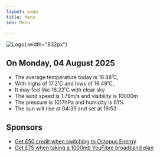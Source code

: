 ```yaml
---
layout: page
title: Menu
seo: Menu

---
```


![Logo](/images/logo.jpg){:width="832px"}

<!-- weather_marker starts -->
## On Monday, 04 August 2025

- The average temperature today is 16.88˚C,
- With highs of 17.2˚C and lows of 16.49˚C,
- It may feel like 16.22˚C with clear sky
- The wind speed is 1.79m/s and visibility is 10000m
- The pressure is 1017hPa and humidity is 61%
- The sun will rise at 04:35 and set at 19:53

<!-- weather_marker ends -->

## Sponsors

- [Get £50 credit when switching to Octopus Energy](https://bit.ly/3oD1nnS)
- [Get £75 when taking a 1000mb YouFibre broadband plan](https://aklam.io/91zWhU?)
